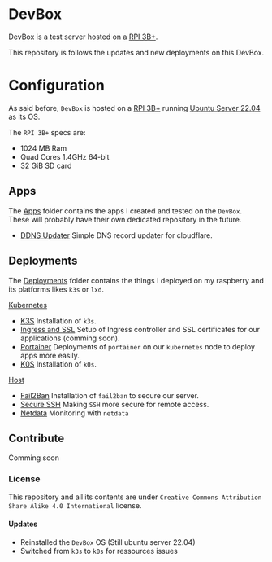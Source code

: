 # DevBox

DevBox is a test server hosted on a [RPI 3B+](https://www.raspberrypi.com/products/raspberry-pi-3-model-b-plus/).

This repository is follows the updates and new deployments on this DevBox.

# Configuration

As said before, `DevBox` is hosted on a [RPI 3B+](https://www.raspberrypi.com/products/raspberry-pi-3-model-b-plus/) running [Ubuntu Server 22.04](https://ubuntu.com/download/server) as its OS.

The `RPI 3B+` specs are:
- 1024 MB Ram
- Quad Cores 1.4GHz 64-bit
- 32 GiB SD card

## Apps

The [Apps](Apps/) folder contains the apps I created and tested on the `DevBox`.
These will probably have their own dedicated repository in the future.

- [DDNS Updater](Apps/DDNS_Updater/README.md) Simple DNS record updater for cloudflare.

## Deployments

The [Deployments](Deployments/) folder contains the things I deployed on my raspberry and its platforms likes `k3s` or `lxd`.

[Kubernetes](Deployments/kubernetes/)
- [K3S](Deployments/kubernetes/k3s/README.md) Installation of `k3s`.
- [Ingress and SSL](Deployments/kubernetes/) Setup of Ingress controller and SSL certificates for our applications (comming soon).
- [Portainer](Deployments/kubernetes/portainer/README.md) Deployments of `portainer` on our `kubernetes` node to deploy apps more easily.
- [K0S](Deployments/kubernetes/k0s/README.md) Installation of `k0s`.

[Host](Deployments/host/)
- [Fail2Ban](Deployments/host/fail2ban/README.md) Installation of `fail2ban` to secure our server.
- [Secure SSH](Deployments/host/secure_ssh/README.md) Making `SSH` more secure for remote access.
- [Netdata](Deployments/host/netdata/README.md) Monitoring with `netdata`

## Contribute

Comming soon

### License

This repository and all its contents are under `Creative Commons Attribution Share Alike 4.0 International` license.

#### Updates

- Reinstalled the `DevBox` OS (Still ubuntu server 22.04)
- Switched from `k3s` to `k0s` for ressources issues